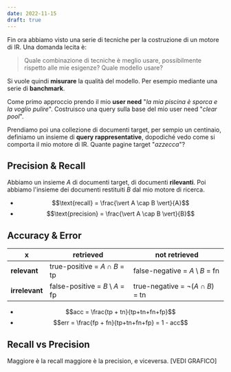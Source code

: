 ```yaml
---
date: 2022-11-15
draft: true
---
```

Fin ora abbiamo visto una serie di tecniche per la costruzione di un motore di IR.
Una domanda lecita è:

> Quale combinazione di tecniche è meglio usare, possibilmente rispetto alle mie esigenze? Quale modello usare?

Si vuole quindi **misurare** la qualità del modello.
Per esempio mediante una serie di **banchmark**.

Come primo approccio prendo il mio **user need** "*la mia piscina è sporca e la voglio pulire*".
Costruisco una query sulla base del mio user need "*clear pool*".

Prendiamo poi una collezione di documenti target, per sempio un centinaio, definiamo un insieme di **query rappresentative**, dopodiché vedo come si comporta il mio motore di IR. Quante pagine target "*azzecca*"?

## Precision & Recall
Abbiamo un insieme $A$ di documenti target, di documenti **rilevanti**.
Poi abbiamo l'insieme dei documenti restituiti $B$ dal mio motore di ricerca.

- $$\text{recall} = \frac{\vert A \cap B \vert}{A}$$
- $$\text{precision} = \frac{\vert A \cap B \vert}{B}$$

## Accuracy & Error

x | **retrieved** | **not retrieved** 
 ---|---|---
**relevant** | true-positive = $A \cap B$ = tp | false-negative = $A \setminus B$ = fn
**irrelevant** | false-positive = $B \setminus A$ = fp| true-negative = $\lnot (A \cap B)$ = tn

- $$acc = \frac{tp + tn}{tp+tn+fn+fp}$$
- $$err = \frac{fp + fn}{tp+tn+fn+fp} = 1 - acc$$

## Recall vs Precision
Maggiore è la recall maggiore è la precision, e viceversa.
[VEDI GRAFICO]

